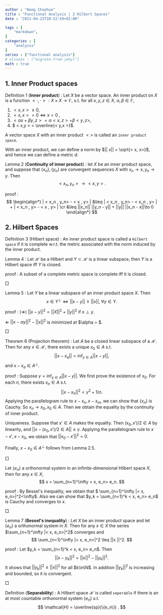 ```yaml
---
author : "Wang Chaohua"
title : "Functional Analysis | 2 Hilbert Spaces"
date : "2021-04-22T10:52:59+02:00"

tags : [
    "markdown",
]
categories : [
    "analysis"
]
series : ["functional analysis"]
# aliases : ["migrate-from-jekyl"]
math : true
---
```




## 1. Inner Product spaces

Definition 1 (**Inner product**)
: Let $X$ be a vector space. An inner product on $X$ is a function $<\cdot,\cdot>:X\times X\to \mathbb{F}$, s.t. for all $x,y,z\in X$, $\alpha,\beta\in\mathbb{F}$,
   1. $< x,x >\geq 0$,
   2. $< x,x > = 0 \Leftrightarrow x = 0$ ,
   3. $< \alpha x + \beta y ,z> = \alpha < x,z > + \beta < y,z >$,
   4. $ < x,y > = \overline{< y,x >}$.

   A vector space $X$ with an inner product $< >$ is called an `inner product space`.

With an inner product, we can define a norm by $|| x|| = \sqrt{< x, x>}$, and hence we can define a metric $d$.

Lemma 2 (**Continuity of inner product**)
: let $X$ be an inner product space, and suppose that $\{x_n\}, \{y_n\}$ are convergent sequences $X$ with $x_n \to x, y_n\to y$. Then 
$$ 
 < x_n, y_n > \to < x, y>.
$$

proof
: 
$$
\begin{align*}
    | < x_n , y_n> - < x , y> | &\leq | < x_n , y_n> - < x_n , y> | + | < x_n , y> - < x , y> | \cr
    &\leq ||x_n|| ||y_n - y|| + ||y|| ||x_n - x||\to 0 
\end{align*}
$$


## 2. Hilbert Spaces

Definition 3 (Hilbert space)
: An inner product space is called a `Hilbert space` if it is complete w.r.t. the metric associated with the norm induced by the inner product.

Lemma 4
: Let $\mathcal{H}$ be a Hilbert and $Y\subset \mathcal{H}$  is a linear subspace, then $Y$ is a Hilbert space iff $Y$ is closed.

proof
: A subset of a complete metric space is complete iff it is closed.

$\Box$

Lemma 5
: Let $Y$ be a linear subspace of an inner product space $X$. Then 
$$ 
 x\in Y^\perp \Leftrightarrow || x-y|| \geq ||x||,\;\forall y\in Y.
$$

proof
: ($\Rightarrow$) $|| x - y||^2 = ||X||^2 + ||y||^2$ if $x\perp y$.

  $\Leftarrow$ $||x - \alpha y||^2 - ||x||^2$ is minimized at $\alpha = $.

$\Box$

Theorem 6 (Projection theorem)
: Let $A$ be a closed linear subspace of a $\mathcal{H}$. Then for any $x\in \mathcal{H}$, there exists a unique $x_0 \in A$ s.t. 
$$ 
 ||x-x_a|| = \inf_{y\in A} || x- y||,
$$
and $x - x_a \in A^\perp$.

proof
: Suppose  $\gamma = \inf_{y\in A} || x- y||$. We first prove the existence of $x_0$. For each $n$, there exists $x_n\in A$ s.t. 
$$ 
 ||x - x_n||^2 < \gamma^2+ 1/n.
$$
Applying the parallelogram rule to $x-x_n, x - x_m$, we can show that $\{x_n\}$ is Cauchy. So $x_n \to x_0 , x_0 \in A$. Then we obtain the equality by the continuity of inner product.

  Uniqueness. Suppose that $x'\in A$ makes the equality. Then $(x_0, x')/2 \in A$ by linearity, and $||x - (x_0, x')/2 \in A||\geq \gamma$. Applying the parallelogram rule to $x - x', x-x_0$, we obtain that $||x_0 - x'||^2 = 0$.
 
  Finally, $x-x_0\in A^\perp$ follows from Lemma 2.5.

 $\Box$


Let $\{e_n\}$ a orthonormal system in an infinite-dimensional Hilbert space $X$, then for any $x\in X$, 
$$ 
 x = \sum_{n=1}^\infty < x, e_n> e_n.
$$

proof
: By Bessel's inequality, we obtain that $ \sum_{n=1}^\infty |< x, e_n>|^2<\infty$. Also we can show that $y_k = \sum_{n=1}^k < x, e_n> e_n$ is Cauchy and converges to $x$.

$\Box$


Lemma 7 (**Bessel's inequality**)
: Let $X$ be an inner product space and let $\{e_n\}$ a orthonormal system in $X$. Then for any $x\in X$ the series $\sum_{n=1}^\infty |< x, e_n>|^2$ converges and 
$$ 
   \sum_{n=1}^\infty |< x, e_n>|^2 \leq ||x ||^2.
$$

proof
: Let $y_k = \sum_{n=1}^k < x, e_n> e_n$. Then 
$$ 
 ||x - y_k||^2 = ||x||^2 - ||y_k||^2.
$$
It shows that $||y_k||^2 \leq ||x||^2$ for all $k\in\N$. In addition $||y_k||^2$ is increasing and bounded, so it is convergent.

$\Box$

Definition (**Separability**)
: A Hilbert space $\mathcal{H}$ is called `seperable` if there is an at most countable orthonormal system $\{e_n\}$ s.t. 
$$ 
 \mathcal{H} = \overline{sp}(\{e_n\}) .
$$
